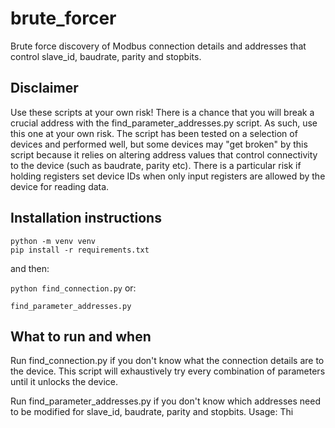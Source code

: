 # brute_forcer
Brute force discovery of Modbus connection details and addresses that control slave_id, baudrate, parity and stopbits.

## Disclaimer
Use these scripts at your own risk! There is a chance that you will break a crucial address with the find_parameter_addresses.py script. As such, use this one at your own risk. The script has been tested on a selection of devices and performed well, but some devices may "get broken" by this script because it relies on altering address values that control connectivity to the device (such as baudrate, parity etc). There is a particular risk if holding registers set device IDs when only input registers are allowed by the device for reading data.

## Installation instructions
```
python -m venv venv
pip install -r requirements.txt
```
and then:

```python find_connection.py```
or:
```
find_parameter_addresses.py
```

## What to run and when
Run find_connection.py if you don't know what the connection details are to the device. This script will exhaustively try every combination of parameters until it unlocks the device.

Run find_parameter_addresses.py if you don't know which addresses need to be modified for slave_id, baudrate, parity and stopbits.
Usage:
Thi
